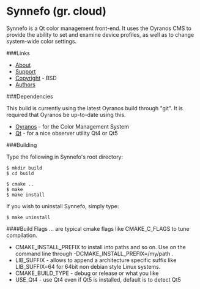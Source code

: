 # Synnefo (gr. cloud)

Synnefo is a Qt color management front-end.  It uses the Oyranos CMS to provide the ability to set and examine device profiles, as well as to change system-wide color settings.

###Links
* [About](http://www.oyranos.org/synnefo)
* [Support](http://www.oyranos.org/support)
* [Copyright](COPYING.md) - BSD
* [Authors](AUTHORS.md)


###Dependencies

This build is currently using the latest Oyranos build through "git". It is required that Oyranos be up-to-date using this.

* [Oyranos](http://www.oyranos.org) - for the Color Management System
* [Qt](http://www.qt.io) - for a nice observer utility Qt4 or Qt5


###Building

Type the following in Synnefo's root directory:

    $ mkdir build
    $ cd build

    $ cmake ..
    $ make
    $ make install

If you wish to uninstall Synnefo, simply type:

    $ make uninstall

####Build Flags
... are typical cmake flags like CMAKE_C_FLAGS to tune compilation.

* CMAKE_INSTALL_PREFIX to install into paths and so on. Use on the command 
  line through -DCMAKE_INSTALL_PREFIX=/my/path .
* LIB_SUFFIX - allows to append a architecture specific suffix like 
  LIB_SUFFIX=64 for 64bit non debian style Linux systems.
* CMAKE_BUILD_TYPE - debug or release or what you like
* USE_Qt4 - use Qt4 even if Qt5 is installed, default is to detect Qt5

